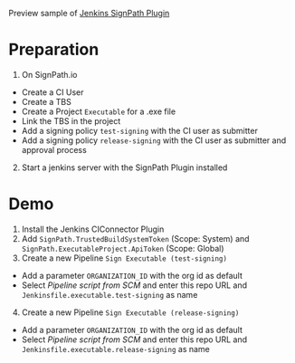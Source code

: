 Preview sample of [Jenkins SignPath Plugin](https://github.com/jenkinsci/signpath-plugin/)

# Preparation

1. On SignPath.io
  * Create a CI User
  * Create a TBS
  * Create a Project `Executable` for a .exe file 
  * Link the TBS in the project
  * Add a signing policy `test-signing` with the CI user as submitter
  * Add a signing policy `release-signing` with the CI user as submitter and approval process
2. Start a jenkins server with the SignPath Plugin installed

# Demo

1. Install the Jenkins CIConnector Plugin
2. Add `SignPath.TrustedBuildSystemToken` (Scope: System) and `SignPath.ExecutableProject.ApiToken` (Scope: Global)
3. Create a new Pipeline `Sign Executable (test-signing)`
  * Add a parameter `ORGANIZATION_ID` with the org id as default
  * Select _Pipeline script from SCM_ and enter this repo URL and `Jenkinsfile.executable.test-signing` as name
4. Create a new Pipeline `Sign Executable (release-signing)`
  * Add a parameter `ORGANIZATION_ID` with the org id as default
  * Select _Pipeline script from SCM_ and enter this repo URL and `Jenkinsfile.executable.release-signing` as name
